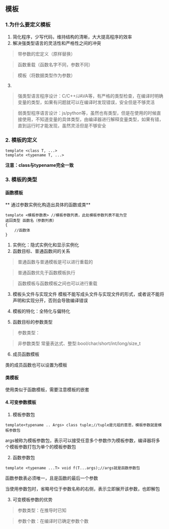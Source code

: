 ## 模板
### 1.为什么要定义模板
1. 简化程序，少写代码，维持结构的清晰，大大提高程序的效率
2. 解决强类型语言的灵活性和严格性之间的冲突

>带参数的宏定义（原样替换）

>函数重载（函数名字不同，参数不同）

>模板（将数据类型作为参数）

3. 

> 强类型语言程序设计：C/C++/JAVA等，有严格的类型检查，在编译时明确变量的类型，如果有问题就可以在编译时发现错误，安全但是不够灵活

>弱类型程序语言设计：js/python等，虽然也有类型，但是在使用的时候直接使用，不知道变量的具体类型，由编译器进行解释变量类型，如果有错，直到运行时才能发现，虽然灵活但是不够安全

### 2. 模板的定义
```
template <class T, ...>
template <typename T, ...>
```
**注意：class与typename完全一致**

### 3. 模板的类型
#### 函数模板
** 通过参数实例化构造出具体的函数或类**

```
template <模板参数表> //模板参数列表，此处模板参数列表不能为空
返回类型 函数名（参数列表）
{
    //函数体
}
```

1. 实例化：隐式实例化和显示实例化
2. 函数目标、普通函数间的关系

>普通函数与普通模板是可以进行重载的

>普通函数优先于函数模板执行

>函数模板与函数模板之间也可以进行重载

3. 模板头文件与实现文件
模板不能写成头文件与实现文件的形式，或者说不能将声明和实现分开，否则会导致编译错误

4. 模板的特化：全特化与偏特化

5. 函数目标的参数类型

> 参数类型：

>非参数类型 常量表达式、整型:bool/char/short/int/long/size_t

6. 成员函数模板

类的成员函数也可以设置为模板

#### 类模板
使用类似于函数模板，需要注意模板的嵌套

#### 4.可变参数模板
1. 模板参数包
```
template<typename .. Args> class tuple;//tuple是元祖的意思，模板参数就是模板参数包
```
args被称为模板参数包，表示可以接受任意多个参数作为模板参数，编译器将多个模板参数打包为单个的模板参数包

2. 函数参数包
```
template <typename ...T> void f(T...args);//args就是函数参数包
```
函数参数表必须唯一，且是函数的最后一个参数

当使用参数包时，省略号位于参数名称的右侧，表示立即展开该参数，也即解包

3. 可变模板参数的优势

>参数类型：在推导时已知 

>参数个数：在编译时已确定参数个数